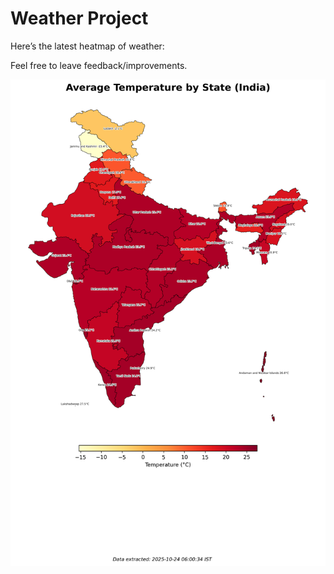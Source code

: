 # Weather Project

Here’s the latest heatmap of weather:

Feel free to leave feedback/improvements.

![India Heatmap](docs/assets/india_heatmap.png?v=FAC8AC)
